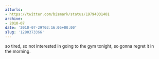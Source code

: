```yaml
---
alturls:
- https://twitter.com/bismark/status/19794031401
archive:
- 2010-07
date: '2010-07-29T03:16:06+00:00'
slug: '1280373366'
---
```


so tired, so not interested in going to the gym tonight, so gonna regret it in the morning.

